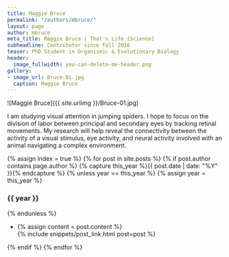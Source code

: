 ```yaml
---
title: Maggie Bruce
permalink: "/authors/mbruce/"
layout: page
author: mbruce
meta_title: Maggie Bruce | That's Life [Science]
subheadline: Contributor since Fall 2016
teaser: PhD Student in Organismic & Evolutionary Biology
header:
  image_fullwidth: you-can-delete-me-header.png
gallery:
- image_url: Bruce-01.jpg
  caption: Maggie Bruce
---
```


![Maggie Bruce]({{ site.urlimg }}/Bruce-01.jpg)

I am studying visual attention in jumping spiders. I hope to focus on the division of labor between principal and secondary eyes by tracking retinal movements. My research will help reveal the connectivity between the activity of a visual stimulus, eye activity, and neural activity involved with an animal navigating a complex environment.

{% assign index = true %}
{% for post in site.posts %}
{% if post.author contains page.author %}
{% capture this_year %}{{ post.date | date: "%Y" }}{% endcapture %}
{% unless year == this_year %}
{% assign year = this_year %}
<h3>{{ year }}</h3>
{% endunless %}
<ul style="list-style-type:disc">
 <li> 
 {% assign content = post.content %} 
 <article>
 {% include snippets/post_link.html post=post %}
 </article>
 </li>
</ul>
{% endif %}
{% endfor %}
